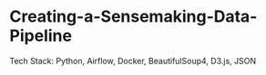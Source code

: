 # Creating-a-Sensemaking-Data-Pipeline
Tech Stack: Python, Airflow, Docker, BeautifulSoup4, D3.js, JSON
